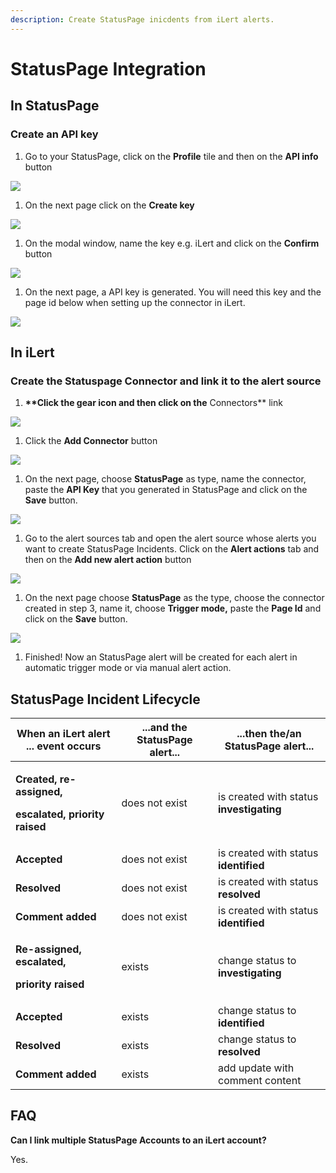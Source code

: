 ```yaml
---
description: Create StatusPage inicdents from iLert alerts.
---
```


# StatusPage Integration

## In StatusPage <a href="#create-alarm-source" id="create-alarm-source"></a>

### Create an API key

1. Go to your StatusPage, click on the **Profile** tile and then on the **API info** button

![](../.gitbook/assets/Screenshot\_16\_03\_21\_\_17\_38.png)

1. On the next page click on the **Create key**

![](../.gitbook/assets/Screenshot\_16\_03\_21\_\_17\_40.png)

1. On the modal window, name the key e.g. iLert and click on the **Confirm** button

![](../.gitbook/assets/Screenshot\_16\_03\_21\_\_17\_42.png)

1. On the next page, a API key is generated. You will need this key and the page id below when setting up the connector in iLert.

![](../.gitbook/assets/Screenshot\_16\_03\_21\_\_17\_52.png)

## In iLert <a href="#create-alarm-source" id="create-alarm-source"></a>

### Create the Statuspage Connector and link it to the alert source

1. **\*\*Click the gear icon and then click on the** Connectors\*\* link

![](../.gitbook/assets/Screenshot\_16\_03\_21\_\_15\_46.png)

1. Click the **Add Connector** button

![](../.gitbook/assets/Screenshot\_16\_03\_21\_\_15\_48.png)

1. On the next page, choose **StatusPage** as type, name the connector, paste the **API Key** that you generated in StatusPage and click on the **Save** button.

![](../.gitbook/assets/Screenshot\_16\_03\_21\_\_17\_49.png)

1. Go to the alert sources tab and open the alert source whose alerts you want to create StatusPage Incidents. Click on the **Alert actions** tab and then on the **Add new alert action** button

![](../.gitbook/assets/Screenshot\_16\_03\_21\_\_16\_04.png)

1. On the next page choose **StatusPage** as the type, choose the connector created in step 3, name it, choose **Trigger mode,** paste the **Page Id** and click on the **Save** button.

![](../.gitbook/assets/Screenshot\_16\_03\_21\_\_17\_51.png)

1. Finished! Now an StatusPage alert will be created for each alert in automatic trigger mode or via manual alert action.

## StatusPage Incident Lifecycle

| When an iLert alert ... event occurs                                                            | ...and the StatusPage alert... | ...then the/an StatusPage alert...       |
| ----------------------------------------------------------------------------------------------- | ------------------------------ | ---------------------------------------- |
| <p><strong>Created, re-assigned,</strong></p><p><strong>escalated, priority raised</strong></p> | does not exist                 | is created with status **investigating** |
| **Accepted**                                                                                    | does not exist                 | is created with status **identified**    |
| **Resolved**                                                                                    | does not exist                 | is created with status **resolved**      |
| **Comment added**                                                                               | does not exist                 | is created with status **identified**    |
| <p><strong>Re-assigned, escalated,</strong></p><p><strong>priority raised</strong></p>          | exists                         | change status to **investigating**       |
| **Accepted**                                                                                    | exists                         | change status to **identified**          |
| **Resolved**                                                                                    | exists                         | change status to **resolved**            |
| **Comment added**                                                                               | exists                         | add update with comment content          |

## FAQ <a href="#faq" id="faq"></a>

**Can I link multiple StatusPage Accounts to an iLert account?**

Yes.
